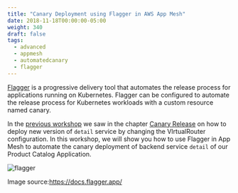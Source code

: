 ```yaml
---
title: "Canary Deployment using Flagger in AWS App Mesh"
date: 2018-11-18T00:00:00-05:00
weight: 340
draft: false
tags:
  - advanced
  - appmesh
  - automatedcanary
  - flagger
---
```


[Flagger](https://docs.flagger.app/) is a progressive delivery tool that automates the release process for applications running on Kubernetes. Flagger can be configured to automate the release process for Kubernetes workloads with a custom resource named canary.

In the [previous workshop](/advanced/330_servicemesh_using_appmesh/) we saw in the chapter [Canary Release](/advanced/330_servicemesh_using_appmesh/canary_deployment/) on how to deploy new version of `detail` service by changing the VIrtualRouter configuration. In this workshop, we will show you how to use Flagger in App Mesh to automate the canary deployment of backend service `detail` of our Product Catalog Application.

![flagger](/images/app_mesh_flagger/flagger.png)

Image source:https://docs.flagger.app/